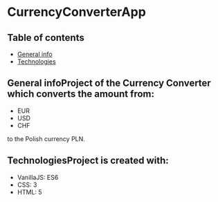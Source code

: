 # CurrencyConverterApp
## Table of contents
* [General info](#general-info)
* [Technologies](#technologies)
## General infoProject of the Currency Converter which converts the amount from:
* EUR
* USD
* CHF

to the Polish currency PLN.
## TechnologiesProject is created with:
* VanillaJS: ES6
* CSS: 3
* HTML: 5

